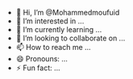 - 👋 Hi, I’m @Mohammedmoufuid
- 👀 I’m interested in ...
- 🌱 I’m currently learning ...
- 💞️ I’m looking to collaborate on ...
- 📫 How to reach me ...
- 😄 Pronouns: ...
- ⚡ Fun fact: ...

<!---
Mohammedmoufuid/Mohammedmoufuid is a ✨ special ✨ repository because its `README.md` (this file) appears on your GitHub profile.
You can click the Preview link to take a look at your changes.
--->
